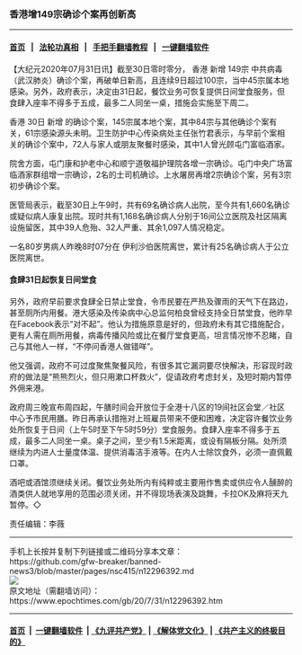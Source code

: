 ### 香港增149宗确诊个案再创新高
------------------------

#### [首页](https://github.com/gfw-breaker/banned-news3/blob/master/README.md) &nbsp;&nbsp;|&nbsp;&nbsp; [法轮功真相](https://github.com/begood0513/basic/blob/master/README.md)  &nbsp;&nbsp;|&nbsp;&nbsp; [手把手翻墙教程](https://github.com/gfw-breaker/guides/wiki)  &nbsp;&nbsp;|&nbsp;&nbsp; [一键翻墙软件](https://github.com/gfw-breaker/nogfw/blob/master/README.md)  



<div><p>
 【大纪元2020年07月31日讯】截至30日零时零分，
 <ok href="https://www.epochtimes.com/gb/tag/%E9%A6%99%E6%B8%AF.html">
  香港
 </ok>
 <ok href="https://www.epochtimes.com/gb/tag/%E6%96%B0%E5%A2%9E.html">
  新增
 </ok>
 149宗
 <ok href="https://www.epochtimes.com/gb/tag/%E4%B8%AD%E5%85%B1%E7%97%85%E6%AF%92.html">
  中共病毒
 </ok>
 （武汉肺炎）确诊个案，再破单日新高，且连续9日超过100宗，当中45宗属本地感染。另外，政府表示，决定由31日起，餐饮业务可恢复提供日间堂食服务，但食肆入座率不得多于五成，最多二人同坐一桌，措施会实施至下周二。
</p>
<p>
 <ok href="https://www.epochtimes.com/gb/tag/%E9%A6%99%E6%B8%AF.html">
  香港
 </ok>
 30日
 <ok href="https://www.epochtimes.com/gb/tag/%E6%96%B0%E5%A2%9E.html">
  新增
 </ok>
 的确诊个案，145宗属本地个案，其中84宗与其他确诊个案有关，61宗感染源头未明。卫生防护中心传染病处主任张竹君表示，与早前个案相关的确诊个案中，72人与家人或朋友聚餐时感染，其中1人曾光顾屯门富临酒家。
</p>
<p>
 院舍方面，屯门康和护老中心和顺宁道敬福护理院各增一宗确诊。屯门中央广场富临酒家群组增一宗确诊，2名的士司机确诊。上水屠房再增2宗确诊个案，另有3宗初步确诊个案。
</p>
<p>
 医管局表示，截至30日上午9时，共有69名确诊病人出院，至今共有1,660名确诊或疑似病人康复出院。现时共有1,168名确诊病人分别于16间公立医院及社区隔离设施留医，其中39人危殆、32人严重、其余1,097人情况稳定。
</p>
<p>
 一名80岁男病人昨晚8时07分在 伊利沙伯医院离世，累计有25名确诊病人于公立医院离世。
</p>
<h4>
 食肆31日起恢复日间堂食
</h4>
<p>
 另外，政府早前要求食肆全日禁止堂食，令市民要在严热及骤雨的天气下在路边，甚至厕所内用餐。港大感染及传染病中心总监何柏良曾经支持全日禁堂食，他昨早在Facebook表示“对不起”。他认为措施原意是好的，但政府未有其它措施配合，更有人需在厕所用餐，病毒传播风险或比在餐厅堂食更高，坦言情况惨不忍睹，自己与其他人一样，“不停问香港人做错咩”。
</p>
<p>
 他又强调，政府不可过度聚焦聚餐风险，有很多其它漏洞要尽快解决，形容现时政府的做法是“熊熊烈火，但只用漱口杯救火”，促请政府考虑封关，及短时期内暂停外佣来港。
</p>
<p>
 政府周三晚宣布周四起，午膳时间会开放位于全港十八区的19间社区会堂／社区中心予市民用膳。昨日再承认措拖对上班雇员带来不便和困难，决定容许餐饮业务处所恢复于日间（上午5时至下午5时59分）堂食服务。食肆入座率不得多于五成，最多二人同坐一桌。桌子之间，至少有1.5米距离，或设有隔板分隔。处所须继续为内进人士量度体温、提供消毒洁手液等。在内人士除饮食外，必须一直佩戴口罩。
</p>
<p>
 酒吧或酒馆须继续关闭。餐饮业务处所内有纯粹或主要用作售卖或供应令人醺醉的酒类供人就地享用的范围必须关闭，并不得现场表演及跳舞，卡拉OK及麻将天九暂停。◇
</p>
<p>
 责任编辑：李薇
</p>
</div>
<hr/>
手机上长按并复制下列链接或二维码分享本文章：<br/>
https://github.com/gfw-breaker/banned-news3/blob/master/pages/nsc415/n12296392.md <br/>
<a href='https://github.com/gfw-breaker/banned-news3/blob/master/pages/nsc415/n12296392.md'><img src='https://github.com/gfw-breaker/banned-news3/blob/master/pages/nsc415/n12296392.md.png'/></a> <br/>
原文地址（需翻墙访问）：https://www.epochtimes.com/gb/20/7/31/n12296392.htm


------------------------
#### [首页](https://github.com/gfw-breaker/banned-news3/blob/master/README.md) &nbsp;|&nbsp; [一键翻墙软件](https://github.com/gfw-breaker/nogfw/blob/master/README.md) &nbsp;| [《九评共产党》](https://github.com/gfw-breaker/9ping.md/blob/master/README.md#九评之一评共产党是什么) | [《解体党文化》](https://github.com/gfw-breaker/jtdwh.md/blob/master/README.md) | [《共产主义的终极目的》](https://github.com/gfw-breaker/gczydzjmd.md/blob/master/README.md)


<img src='http://gfw-breaker.win/banned-news3/pages/nsc415/n12296392.md' width='0px' height='0px'/>